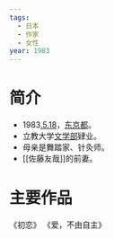 ```yaml
---
tags:
  - 日本
  - 作家
  - 女性
year: 1983
---
```

# 简介

- 1983[.5.18](2024-05-18.md)，[东京都](东京都.md)。
- 立教大学[文学部](文学部.md)肄业。
- 母亲是舞踏家、针灸师。
- [[佐藤友哉]]的前妻。
# 主要作品

《初恋》
《爱，不由自主》